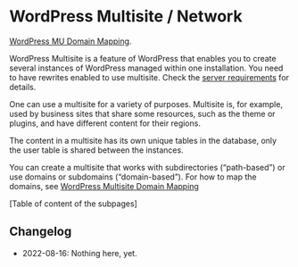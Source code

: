 # WordPress Multisite / Network

[WordPress MU Domain Mapping](https://wordpress.org/plugins/wordpress-mu-domain-mapping).

WordPress Multisite is a feature of WordPress that enables you to create several instances of WordPress managed within one installation. You need to have rewrites enabled to use multisite. Check the [server requirements](https://developer.wordpress.org/advanced-administration/multisite/prepare-network/#server-requirements) for details. 

One can use a multisite for a variety of purposes. Multisite is, for example, used by business sites that share some resources, such as the theme or plugins, and have different content for their regions. 

The content in a multisite has its own unique tables in the database, only the user table is shared between the instances.

You can create a multisite that works with subdirectories (“path-based”) or use domains or subdomains (“domain-based”). For how to map the domains, see [WordPress Multisite Domain Mapping](https://developer.wordpress.org/advanced-administration/multisite/domain-mapping/)

[Table of content of the subpages]

## Changelog

- 2022-08-16: Nothing here, yet.
